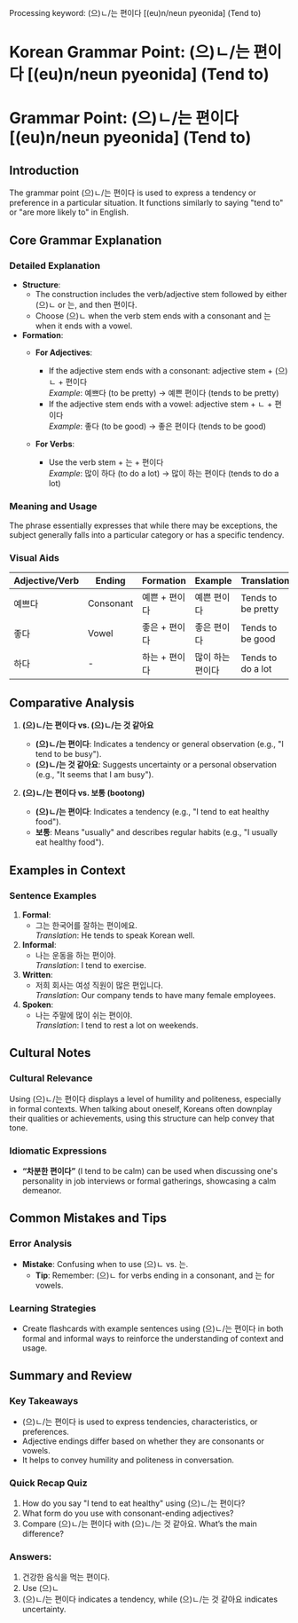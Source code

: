 Processing keyword: (으)ㄴ/는 편이다 [(eu)n/neun pyeonida] (Tend to)
# Korean Grammar Point: (으)ㄴ/는 편이다 [(eu)n/neun pyeonida] (Tend to)
# Grammar Point: (으)ㄴ/는 편이다 [(eu)n/neun pyeonida] (Tend to)
## Introduction
The grammar point (으)ㄴ/는 편이다 is used to express a tendency or preference in a particular situation. It functions similarly to saying "tend to" or "are more likely to" in English.
## Core Grammar Explanation
### Detailed Explanation
- **Structure**: 
  - The construction includes the verb/adjective stem followed by either (으)ㄴ or 는, and then 편이다. 
  - Choose (으)ㄴ when the verb stem ends with a consonant and 는 when it ends with a vowel.
- **Formation**:
  - **For Adjectives**: 
    - If the adjective stem ends with a consonant: adjective stem + (으)ㄴ + 편이다  
      *Example*: 예쁘다 (to be pretty) → 예쁜 편이다 (tends to be pretty)
    - If the adjective stem ends with a vowel: adjective stem + ㄴ + 편이다  
      *Example*: 좋다 (to be good) → 좋은 편이다 (tends to be good)
  
  - **For Verbs**: 
    - Use the verb stem + 는 + 편이다  
      *Example*: 많이 하다 (to do a lot) → 많이 하는 편이다 (tends to do a lot)
### Meaning and Usage
The phrase essentially expresses that while there may be exceptions, the subject generally falls into a particular category or has a specific tendency.
### Visual Aids
| **Adjective/Verb** | **Ending**     | **Formation**              | **Example**                  | **Translation**               |
|---------------------|----------------|----------------------------|-------------------------------|-------------------------------|
| 예쁘다              | Consonant      | 예쁜 + 편이다             | 예쁜 편이다                  | Tends to be pretty            |
| 좋다                | Vowel          | 좋은 + 편이다             | 좋은 편이다                  | Tends to be good              |
| 하다                | -              | 하는 + 편이다             | 많이 하는 편이다            | Tends to do a lot             |
## Comparative Analysis
1. **(으)ㄴ/는 편이다 vs. (으)ㄴ/는 것 같아요**
   - **(으)ㄴ/는 편이다**: Indicates a tendency or general observation (e.g., "I tend to be busy").
   - **(으)ㄴ/는 것 같아요**: Suggests uncertainty or a personal observation (e.g., "It seems that I am busy").
  
2. **(으)ㄴ/는 편이다 vs. 보통 (bootong)**
   - **(으)ㄴ/는 편이다**: Indicates a tendency (e.g., "I tend to eat healthy food").
   - **보통**: Means "usually" and describes regular habits (e.g., "I usually eat healthy food").
## Examples in Context
### Sentence Examples
1. **Formal**: 
   - 그는 한국어를 잘하는 편이에요.  
     *Translation*: He tends to speak Korean well.
2. **Informal**:
   - 나는 운동을 하는 편이야.  
     *Translation*: I tend to exercise.
3. **Written**: 
   - 저희 회사는 여성 직원이 많은 편입니다.  
     *Translation*: Our company tends to have many female employees.
4. **Spoken**: 
   - 나는 주말에 많이 쉬는 편이야.  
     *Translation*: I tend to rest a lot on weekends.
## Cultural Notes
### Cultural Relevance
Using (으)ㄴ/는 편이다 displays a level of humility and politeness, especially in formal contexts. When talking about oneself, Koreans often downplay their qualities or achievements, using this structure can help convey that tone.
### Idiomatic Expressions
- **“차분한 편이다”** (I tend to be calm) can be used when discussing one's personality in job interviews or formal gatherings, showcasing a calm demeanor.
## Common Mistakes and Tips
### Error Analysis
- **Mistake**: Confusing when to use (으)ㄴ vs. 는.
  - **Tip**: Remember: (으)ㄴ for verbs ending in a consonant, and 는 for vowels.
### Learning Strategies
- Create flashcards with example sentences using (으)ㄴ/는 편이다 in both formal and informal ways to reinforce the understanding of context and usage.
## Summary and Review
### Key Takeaways
- (으)ㄴ/는 편이다 is used to express tendencies, characteristics, or preferences.
- Adjective endings differ based on whether they are consonants or vowels.
- It helps to convey humility and politeness in conversation.
### Quick Recap Quiz
1. How do you say "I tend to eat healthy" using (으)ㄴ/는 편이다?
2. What form do you use with consonant-ending adjectives?
3. Compare (으)ㄴ/는 편이다 with (으)ㄴ/는 것 같아요. What’s the main difference?
### Answers:
1. 건강한 음식을 먹는 편이다.
2. Use (으)ㄴ
3. (으)ㄴ/는 편이다 indicates a tendency, while (으)ㄴ/는 것 같아요 indicates uncertainty.
